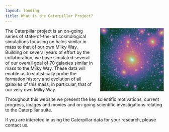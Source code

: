 ```yaml
---
layout: landing
title: What is the Caterpillar Project?
---
```


<img src="/assets/homepage/Cat1.png" alt="Caterpillar Project" style="float: right; width: 40%; margin-left: 4%; margin-bottom: 5px;">

The Caterpillar project is an on-going series of state-of-the-art cosmological simulations focusing on halos similar in mass to that of our own Milky Way. Building on several years of effort by the collaboration, we have simulated several of our overall goal of 70 galaxies similar in mass to the Milky Way. These data will enable us to statistically probe the formation history and evolution of all galaxies of this mass, in particular, that of our very own Milky Way.

Throughout this website we present the key scientific motivations, current progress, images and movies and on-going scientific investigations relating to the Caterpillar suite.

If you are intereted in using the Caterpillar data for your research, please contact us.
